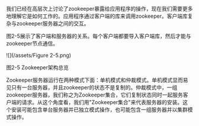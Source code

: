 我们已经在高层次上讨论了zookeeper暴露给应用程序的操作，现在我们需要更多地理解它是如何工作的。应用程序通过客户端的库来调用zookeeper。客户端库复杂与zookeeper服务器之间的交互。

图2-5展示了客户端和服务器的关系。每个客户端都要导入客户端库，然后才能与zookeeper节点通信。

![](/assets/Figure 2-5.png)

图2-5 Zookeeper架构总览

Zookeeper服务器运行在两种模式下面：单机模式和仲裁模式。单机模式显而易见只有一台服务器，并且zookeeper的状态不是复制的。仲裁模式中，一组zookeeper服务器，我们称之为Zookeeper集合，它们复制状态同时一起服务客户端的请求。从这个角度看，我们用"Zookeeper集合"来代表服务器的安装。这个安装可能包含单台服务器并已独立模式操作，也可能包含一组服务器并以集群模式操作。

